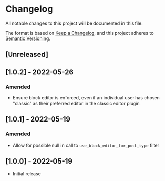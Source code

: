 # Changelog
All notable changes to this project will be documented in this file.

The format is based on [Keep a Changelog](https://keepachangelog.com/en/1.0.0/),
and this project adheres to [Semantic Versioning](https://semver.org/spec/v2.0.0.html).

## [Unreleased]

## [1.0.2] - 2022-05-26
### Amended
- Ensure block editor is enforced, even if an individual user has chosen "classic" as their preferred editor in the classic editor plugin

## [1.0.1] - 2022-05-19
### Amended
- Allow for possible null in call to `use_block_editor_for_post_type` filter

## [1.0.0] - 2022-05-19
- Initial release
